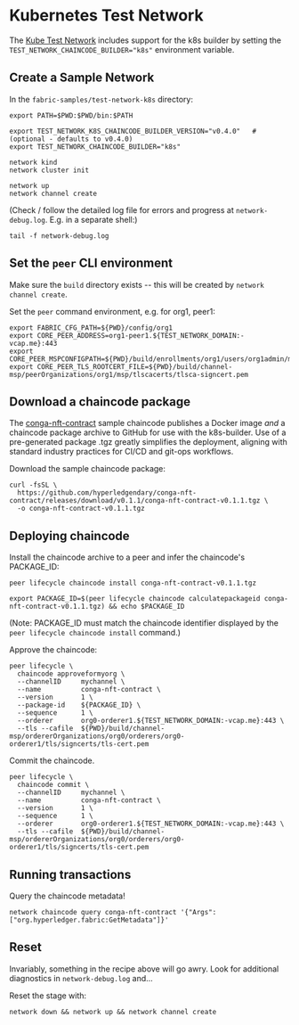 # Kubernetes Test Network

The [Kube Test Network](https://github.com/hyperledger/fabric-samples/tree/main/test-network-k8s) includes support 
for the k8s builder by setting the `TEST_NETWORK_CHAINCODE_BUILDER="k8s"` environment variable.

## Create a Sample Network 

In the `fabric-samples/test-network-k8s` directory:

```shell
export PATH=$PWD:$PWD/bin:$PATH

export TEST_NETWORK_K8S_CHAINCODE_BUILDER_VERSION="v0.4.0"   # (optional - defaults to v0.4.0)
export TEST_NETWORK_CHAINCODE_BUILDER="k8s"

network kind 
network cluster init
```

```shell
network up
network channel create
```

(Check / follow the detailed log file for errors and progress at `network-debug.log`.  E.g. in a separate shell:)
```shell
tail -f network-debug.log
```


## Set the `peer` CLI environment

Make sure the `build` directory exists -- this will be created by `network channel create`. 

Set the `peer` command environment, e.g. for org1, peer1: 

```shell
export FABRIC_CFG_PATH=${PWD}/config/org1
export CORE_PEER_ADDRESS=org1-peer1.${TEST_NETWORK_DOMAIN:-vcap.me}:443
export CORE_PEER_MSPCONFIGPATH=${PWD}/build/enrollments/org1/users/org1admin/msp
export CORE_PEER_TLS_ROOTCERT_FILE=${PWD}/build/channel-msp/peerOrganizations/org1/msp/tlscacerts/tlsca-signcert.pem
```

## Download a chaincode package

The [conga-nft-contract](https://github.com/hyperledgendary/conga-nft-contract) sample chaincode publishes a 
Docker image _and_ a chaincode package archive to GitHub for use with the k8s-builder.  Use of a pre-generated package .tgz 
greatly simplifies the deployment, aligning with standard industry practices for CI/CD and git-ops workflows. 

Download the sample chaincode package: 

```shell
curl -fsSL \
  https://github.com/hyperledgendary/conga-nft-contract/releases/download/v0.1.1/conga-nft-contract-v0.1.1.tgz \
  -o conga-nft-contract-v0.1.1.tgz
```

## Deploying chaincode

Install the chaincode archive to a peer and infer the chaincode's PACKAGE_ID: 

```shell
peer lifecycle chaincode install conga-nft-contract-v0.1.1.tgz
```

```shell
export PACKAGE_ID=$(peer lifecycle chaincode calculatepackageid conga-nft-contract-v0.1.1.tgz) && echo $PACKAGE_ID
```

(Note: PACKAGE_ID must match the chaincode identifier displayed by the `peer lifecycle chaincode install` command.)


Approve the chaincode:

```shell
peer lifecycle \
  chaincode approveformyorg \
  --channelID     mychannel \
  --name          conga-nft-contract \
  --version       1 \
  --package-id    ${PACKAGE_ID} \
  --sequence      1 \
  --orderer       org0-orderer1.${TEST_NETWORK_DOMAIN:-vcap.me}:443 \
  --tls --cafile  ${PWD}/build/channel-msp/ordererOrganizations/org0/orderers/org0-orderer1/tls/signcerts/tls-cert.pem
```

Commit the chaincode.

```shell
peer lifecycle \
  chaincode commit \
  --channelID     mychannel \
  --name          conga-nft-contract \
  --version       1 \
  --sequence      1 \
  --orderer       org0-orderer1.${TEST_NETWORK_DOMAIN:-vcap.me}:443 \
  --tls --cafile  ${PWD}/build/channel-msp/ordererOrganizations/org0/orderers/org0-orderer1/tls/signcerts/tls-cert.pem
```

## Running transactions

Query the chaincode metadata!

```shell
network chaincode query conga-nft-contract '{"Args":["org.hyperledger.fabric:GetMetadata"]}'
```

## Reset 

Invariably, something in the recipe above will go awry.  Look for additional diagnostics in `network-debug.log` and...

Reset the stage with: 

```shell
network down && network up && network channel create
```